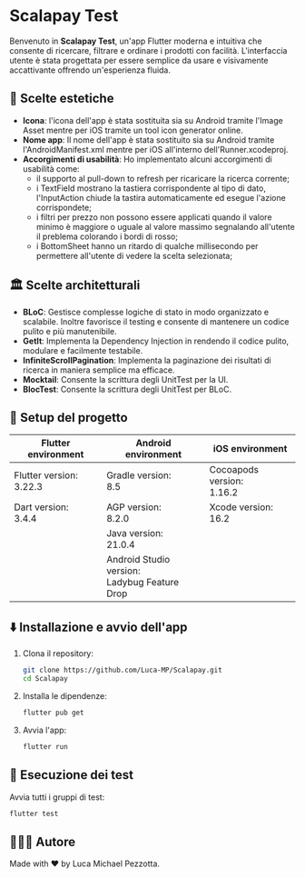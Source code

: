 # Scalapay Test

Benvenuto in **Scalapay Test**, un'app Flutter moderna e intuitiva che consente di ricercare, filtrare e ordinare i prodotti con facilità. L'interfaccia utente è stata progettata per essere semplice da usare e visivamente accattivante offrendo un'esperienza fluida.


## 🎨 **Scelte estetiche**

- **Icona**: l'icona dell'app è stata sostituita sia su Android tramite l'Image Asset mentre per iOS tramite un tool icon generator online.
- **Nome app**: Il nome dell'app è stata sostituito sia su Android tramite l'AndroidManifest.xml mentre per iOS all'interno dell'Runner.xcodeproj.
- **Accorgimenti di usabilità**: Ho implementato alcuni accorgimenti di usabilità come:
    - il supporto al pull-down to refresh per ricaricare la ricerca corrente;
    - i TextField mostrano la tastiera corrispondente al tipo di dato, l'InputAction chiude la tastira automaticamente ed esegue l'azione corrispondete;
    - i filtri per prezzo non possono essere applicati quando il valore minimo è maggiore o uguale al valore massimo segnalando all'utente il preblema colorando i bordi di rosso;
    - i BottomSheet hanno un ritardo di qualche millisecondo per permettere all'utente di vedere la scelta selezionata;


## 🏛️ **Scelte architetturali**

- **BLoC**: Gestisce complesse logiche di stato in modo organizzato e scalabile. Inoltre favorisce il testing e consente di mantenere un codice pulito e più manutenibile.
- **GetIt**: Implementa la Dependency Injection in rendendo il codice pulito, modulare e facilmente testabile.
- **InfiniteScrollPagination**: Implementa la paginazione dei risultati di ricerca in maniera semplice ma efficace.
- **Mocktail**: Consente la scrittura degli UnitTest per la UI.
- **BlocTest**: Consente la scrittura degli UnitTest per BLoC.


## 🏁 **Setup del progetto**

| Flutter environment         | Android environment                              | iOS environment               |
|-----------------------------|--------------------------------------------------|-------------------------------|
| Flutter version:<br/>3.22.3 | Gradle version:<br/>8.5                          | Cocoapods version:<br/>1.16.2 |
| Dart version:<br/>3.4.4     | AGP version:<br/>8.2.0                           | Xcode version:<br/>16.2       |
|                             | Java version:<br/>21.0.4                         |                               |
|                             | Android Studio version:<br/>Ladybug Feature Drop |                               |


## ⬇️ Installazione e avvio dell'app

1. Clona il repository:
    ```bash
    git clone https://github.com/Luca-MP/Scalapay.git
    cd Scalapay
    ```
2. Installa le dipendenze:
    ```bash
    flutter pub get
    ```
3. Avvia l'app:
    ```bash
    flutter run
    ```


## 🤖 Esecuzione dei test
Avvia tutti i gruppi di test:

```bash
flutter test
```


## 👨🏻‍💻 Autore

Made with ❤️ by Luca Michael Pezzotta.
